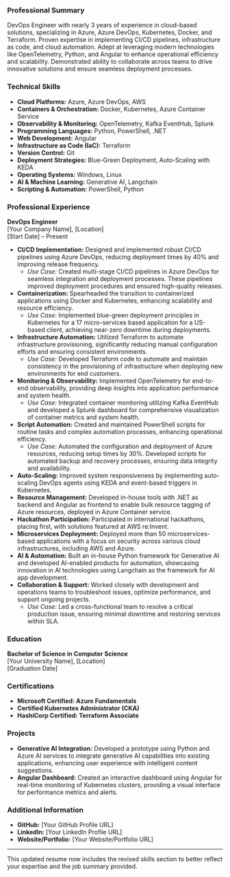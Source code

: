 ### Professional Summary
DevOps Engineer with nearly 3 years of experience in cloud-based solutions, specializing in Azure, Azure DevOps, Kubernetes, Docker, and Terraform. Proven expertise in implementing CI/CD pipelines, infrastructure as code, and cloud automation. Adept at leveraging modern technologies like OpenTelemetry, Python, and Angular to enhance operational efficiency and scalability. Demonstrated ability to collaborate across teams to drive innovative solutions and ensure seamless deployment processes.

### Technical Skills
- **Cloud Platforms:** Azure, Azure DevOps, AWS
- **Containers & Orchestration:** Docker, Kubernetes, Azure Container Service
- **Observability & Monitoring:** OpenTelemetry, Kafka EventHub, Splunk
- **Programming Languages:** Python, PowerShell, .NET
- **Web Development:** Angular
- **Infrastructure as Code (IaC):** Terraform
- **Version Control:** Git
- **Deployment Strategies:** Blue-Green Deployment, Auto-Scaling with KEDA
- **Operating Systems:** Windows, Linux
- **AI & Machine Learning:** Generative AI, Langchain
- **Scripting & Automation:** PowerShell, Python

### Professional Experience

**DevOps Engineer**  
[Your Company Name], [Location]  
[Start Date] – Present

- **CI/CD Implementation:** Designed and implemented robust CI/CD pipelines using Azure DevOps, reducing deployment times by 40% and improving release frequency.
  - *Use Case:* Created multi-stage CI/CD pipelines in Azure DevOps for seamless integration and deployment processes. These pipelines improved deployment procedures and ensured high-quality releases.
- **Containerization:** Spearheaded the transition to containerized applications using Docker and Kubernetes, enhancing scalability and resource efficiency.
  - *Use Case:* Implemented blue-green deployment principles in Kubernetes for a 17 micro-services based application for a US-based client, achieving near-zero downtime during deployments.
- **Infrastructure Automation:** Utilized Terraform to automate infrastructure provisioning, significantly reducing manual configuration efforts and ensuring consistent environments.
  - *Use Case:* Developed Terraform code to automate and maintain consistency in the provisioning of infrastructure when deploying new environments for end customers.
- **Monitoring & Observability:** Implemented OpenTelemetry for end-to-end observability, providing deep insights into application performance and system health.
  - *Use Case:* Integrated container monitoring utilizing Kafka EventHub and developed a Splunk dashboard for comprehensive visualization of container metrics and system health.
- **Script Automation:** Created and maintained PowerShell scripts for routine tasks and complex automation processes, enhancing operational efficiency.
  - *Use Case:* Automated the configuration and deployment of Azure resources, reducing setup times by 30%. Developed scripts for automated backup and recovery processes, ensuring data integrity and availability.
- **Auto-Scaling:** Improved system responsiveness by implementing auto-scaling DevOps agents using KEDA and event-based triggers in Kubernetes.
- **Resource Management:** Developed in-house tools with .NET as backend and Angular as frontend to enable bulk resource tagging of Azure resources, deployed in Azure Container service.
- **Hackathon Participation:** Participated in international hackathons, placing first, with solutions featured at AWS re:Invent.
- **Microservices Deployment:** Deployed more than 50 microservices-based applications with a focus on security across various cloud infrastructures, including AWS and Azure.
- **AI & Automation:** Built an in-house Python framework for Generative AI and developed AI-enabled products for automation, showcasing innovation in AI technologies using Langchain as the framework for AI app development.
- **Collaboration & Support:** Worked closely with development and operations teams to troubleshoot issues, optimize performance, and support ongoing projects.
  - *Use Case:* Led a cross-functional team to resolve a critical production issue, ensuring minimal downtime and restoring services within SLA.

### Education
**Bachelor of Science in Computer Science**  
[Your University Name], [Location]  
[Graduation Date]

### Certifications
- **Microsoft Certified: Azure Fundamentals**
- **Certified Kubernetes Administrator (CKA)**
- **HashiCorp Certified: Terraform Associate**

### Projects
- **Generative AI Integration:** Developed a prototype using Python and Azure AI services to integrate generative AI capabilities into existing applications, enhancing user experience with intelligent content suggestions.
- **Angular Dashboard:** Created an interactive dashboard using Angular for real-time monitoring of Kubernetes clusters, providing a visual interface for performance metrics and alerts.

### Additional Information
- **GitHub:** [Your GitHub Profile URL]
- **LinkedIn:** [Your LinkedIn Profile URL]
- **Website/Portfolio:** [Your Website/Portfolio URL]

---

This updated resume now includes the revised skills section to better reflect your expertise and the job summary provided.